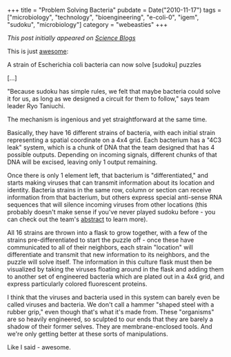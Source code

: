 +++
title = "Problem Solving Bacteria"
pubdate = Date("2010-11-17")
tags = ["microbiology", "technology", "bioengineering", "e-coli-0", "igem", "sudoku", "microbiology"]
category = "webeasties"
+++

_This post initially appeared on [Science Blogs](http://scienceblogs.com/webeasties)_

This is just [awesome](http://goo.gl/x1Nhu):

A strain of Escherichia coli bacteria can now solve [sudoku] puzzles

[...]

"Because sudoku has simple rules, we felt that maybe bacteria could solve it for us, as long as we designed a circuit for them to follow," says team leader Ryo Taniuchi.

The mechanism is ingenious and yet straightforward at the same time.

Basically, they have 16 different strains of bacteria, with each initial strain representing a spatial coordinate on a 4x4 grid. Each bacterium has a "4C3 leak" system, which is a chunk of DNA that the team designed that has 4 possible outputs. Depending on incoming signals, different chunks of that DNA will be excised, leaving only 1 output remaining.

Once there is only 1 element left, that bacterium is "differentiated," and starts making viruses that can transmit information about its location and identity. Bacteria strains in the same row, column or section can receive information from that bacterium, but others express special anti-sense RNA sequences that will silence incoming viruses from other locations (this probably doesn't make sense if you've never played sudoku before - you can check out the team's [abstract](http://goo.gl/EgxC3) to learn more).

All 16 strains are thrown into a flask to grow together, with a few of the strains pre-differentiated to start the puzzle off - once these have communicated to all of their neighbors, each strain "location" will differentiate and transmit that new information to its neighbors, and the puzzle will solve itself. The information in this culture flask must then be visualized by taking the viruses floating around in the flask and adding them to another set of engineered bacteria which are plated out in a 4x4 grid, and express particularly colored fluorescent proteins.

I think that the viruses and bacteria used in this system can barely even be called viruses and bacteria. We don't call a hammer "shaped steel with a rubber grip," even though that's what it's made from. These "organisms" are so heavily engineered, so sculpted to our ends that they are barely a shadow of their former selves. They are membrane-enclosed tools. And we're only getting better at these sorts of manipulations.

Like I said - awesome.

      
  
